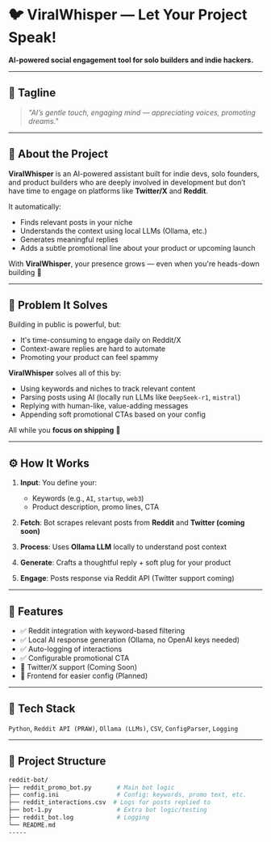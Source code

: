 # 🐦 ViralWhisper — Let Your Project Speak!

**AI-powered social engagement tool for solo builders and indie hackers.**

---

## 📌 Tagline

> *"AI’s gentle touch, engaging mind — appreciating voices, promoting dreams."*

---

##  🚀 About the Project

**ViralWhisper** is an AI-powered assistant built for indie devs, solo founders, and product builders who are deeply involved in development but don’t have time to engage on platforms like **Twitter/X** and **Reddit**.

It automatically:
- Finds relevant posts in your niche
- Understands the context using local LLMs (Ollama, etc.)
- Generates meaningful replies
- Adds a subtle promotional line about your product or upcoming launch

With **ViralWhisper**, your presence grows — even when you're heads-down building 🚧

---

## 🧩 Problem It Solves

Building in public is powerful, but:

- It's time-consuming to engage daily on Reddit/X
- Context-aware replies are hard to automate
- Promoting your product can feel spammy

**ViralWhisper** solves all of this by:
- Using keywords and niches to track relevant content
- Parsing posts using AI (locally run LLMs like `DeepSeek-r1`, `mistral`)
- Replying with human-like, value-adding messages
- Appending soft promotional CTAs based on your config

All while you **focus on shipping** 🚢

---

## ⚙️ How It Works

1. **Input**: You define your:
   - Keywords (e.g., `AI`, `startup`, `web3`)
   - Product description, promo lines, CTA

2. **Fetch**: Bot scrapes relevant posts from **Reddit** and **Twitter (coming soon)**

3. **Process**: Uses **Ollama LLM** locally to understand post context

4. **Generate**: Crafts a thoughtful reply + soft plug for your product

5. **Engage**: Posts response via Reddit API (Twitter support coming)

---

## 🧪 Features

- ✅ Reddit integration with keyword-based filtering
- ✅ Local AI response generation (Ollama, no OpenAI keys needed)
- ✅ Auto-logging of interactions
- ✅ Configurable promotional CTA
- 🚧 Twitter/X support (Coming Soon)
- 🚧 Frontend for easier config (Planned)

---

## 🔧 Tech Stack

`Python`, `Reddit API (PRAW)`, `Ollama (LLMs)`, `CSV`, `ConfigParser`, `Logging`

---

## 🧱 Project Structure

```bash
reddit-bot/
├── reddit_promo_bot.py       # Main bot logic
├── config.ini                # Config: keywords, promo text, etc.
├── reddit_interactions.csv  # Logs for posts replied to
├── bot-1.py                  # Extra bot logic/testing
├── reddit_bot.log            # Logging
└── README.md
-----
